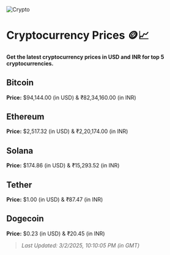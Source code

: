 
![Crypto](https://www.techguide.com.au/wp-content/uploads/2020/11/crypto3.jpeg)

# Cryptocurrency Prices 🪙📈

#### Get the latest cryptocurrency prices in USD and INR for top 5 cryptocurrencies.

## Bitcoin

**Price:** $94,144.00 (in USD) & ₹82,34,160.00 (in INR)

## Ethereum

**Price:** $2,517.32 (in USD) & ₹2,20,174.00 (in INR)

## Solana

**Price:** $174.86 (in USD) & ₹15,293.52 (in INR)

## Tether

**Price:** $1.00 (in USD) & ₹87.47 (in INR)

## Dogecoin

**Price:** $0.23 (in USD) & ₹20.45 (in INR)

> _Last Updated: 3/2/2025, 10:10:05 PM (in GMT)_
